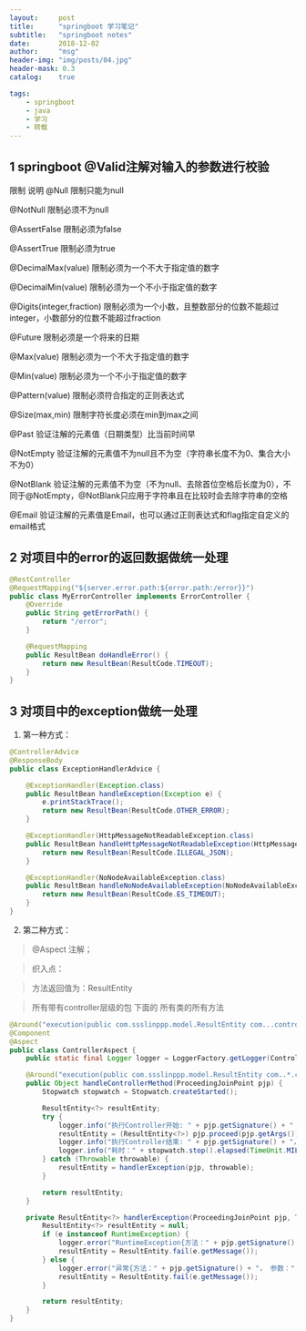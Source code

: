 ```yaml
---
layout:     post
title:      "springboot 学习笔记"
subtitle:   "springboot notes"
date:       2018-12-02
author:     "msg"
header-img: "img/posts/04.jpg"
header-mask: 0.3
catalog:    true

tags:
    - springboot
    - java
    - 学习
    - 转载
---
```


## 1 springboot @Valid注解对输入的参数进行校验

限制 说明 
@Null 限制只能为null

@NotNull 限制必须不为null 

@AssertFalse 限制必须为false 

@AssertTrue 限制必须为true 

@DecimalMax(value) 限制必须为一个不大于指定值的数字 

@DecimalMin(value) 限制必须为一个不小于指定值的数字 

@Digits(integer,fraction) 限制必须为一个小数，且整数部分的位数不能超过integer，小数部分的位数不能超过fraction 

@Future 限制必须是一个将来的日期 

@Max(value) 限制必须为一个不大于指定值的数字 

@Min(value) 限制必须为一个不小于指定值的数字 

@Pattern(value) 限制必须符合指定的正则表达式 

@Size(max,min) 限制字符长度必须在min到max之间 

@Past 验证注解的元素值（日期类型）比当前时间早 

@NotEmpty 验证注解的元素值不为null且不为空（字符串长度不为0、集合大小不为0）

@NotBlank 验证注解的元素值不为空（不为null、去除首位空格后长度为0），不同于@NotEmpty，@NotBlank只应用于字符串且在比较时会去除字符串的空格 

@Email 验证注解的元素值是Email，也可以通过正则表达式和flag指定自定义的email格式 

## 2 对项目中的error的返回数据做统一处理

```java
@RestController
@RequestMapping("${server.error.path:${error.path:/error}}")
public class MyErrorController implements ErrorController {
    @Override
    public String getErrorPath() {
        return "/error";
    }

    @RequestMapping
    public ResultBean doHandleError() {
        return new ResultBean(ResultCode.TIMEOUT);
    }
}
```

## 3 对项目中的exception做统一处理

1) 第一种方式：

```java
@ControllerAdvice
@ResponseBody
public class ExceptionHandlerAdvice {

    @ExceptionHandler(Exception.class)
    public ResultBean handleException(Exception e) {
        e.printStackTrace();
        return new ResultBean(ResultCode.OTHER_ERROR);
    }

    @ExceptionHandler(HttpMessageNotReadableException.class)
    public ResultBean handleHttpMessageNotReadableException(HttpMessageNotReadableException e) {
        return new ResultBean(ResultCode.ILLEGAL_JSON);
    }

    @ExceptionHandler(NoNodeAvailableException.class)
    public ResultBean handleNoNodeAvailableException(NoNodeAvailableException e) {
        return new ResultBean(ResultCode.ES_TIMEOUT);
    }
}

```

2) 第二种方式：

> @Aspect 注解；

> 织入点：

> 方法返回值为：ResultEntity

> 所有带有controller层级的包 下面的 所有类的所有方法

```java
@Around("execution(public com.ssslinppp.model.ResultEntity com...controller...*(..))")
@Component
@Aspect
public class ControllerAspect {
    public static final Logger logger = LoggerFactory.getLogger(ControllerAspect.class);

    @Around("execution(public com.ssslinppp.model.ResultEntity com..*.controller..*.*(..))")
    public Object handleControllerMethod(ProceedingJoinPoint pjp) {
        Stopwatch stopwatch = Stopwatch.createStarted();

        ResultEntity<?> resultEntity;
        try {
            logger.info("执行Controller开始: " + pjp.getSignature() + " 参数：" + Lists.newArrayList(pjp.getArgs()).toString());
            resultEntity = (ResultEntity<?>) pjp.proceed(pjp.getArgs());
            logger.info("执行Controller结束: " + pjp.getSignature() + "， 返回值：" + resultEntity.toString());
            logger.info("耗时：" + stopwatch.stop().elapsed(TimeUnit.MILLISECONDS) + "(毫秒).");
        } catch (Throwable throwable) {
            resultEntity = handlerException(pjp, throwable);
        }

        return resultEntity;
    }

    private ResultEntity<?> handlerException(ProceedingJoinPoint pjp, Throwable e) {
        ResultEntity<?> resultEntity = null;
        if (e instanceof RuntimeException) {
            logger.error("RuntimeException{方法：" + pjp.getSignature() + "， 参数：" + pjp.getArgs() + ",异常：" + e.getMessage() + "}", e);
            resultEntity = ResultEntity.fail(e.getMessage());
        } else {
            logger.error("异常{方法：" + pjp.getSignature() + "， 参数：" + pjp.getArgs() + ",异常：" + e.getMessage() + "}", e);
            resultEntity = ResultEntity.fail(e.getMessage());
        }

        return resultEntity;
    }
}

```

